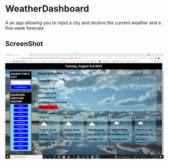 # WeatherDashboard
A an app allowing you to input a city and receive the current weather and a five week forecast

## ScreenShot 

![screenshot of homework](./assets/images/weatherDashboardSS.png)


